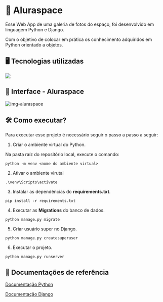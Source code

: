 # 🚀 Aluraspace 
Esse Web App de uma galeria de fotos do espaço, foi desenvolvido em linguagem Python e Django.

Com o objetivo de colocar em prática os conhecimento adquiridos em Python orientado a objetos.

## 🖥️ Tecnologias utilizadas
<div align="left">
    <a href="https://skillicons.dev">
        <img src="https://skillicons.dev/icons?i=html,css,js,python,django,sqlite"/>
    </a>
</div>

## 🌙 Interface - Aluraspace
![img-aluraspace](https://github.com/user-attachments/assets/d28093a0-648e-4370-92ca-5ba98ea7beb6)

## 🛠️ Como executar?
Para executar esse projeto é necessário seguir o passo a passo a seguir:

1. Criar o ambiente virtual do Python.

Na pasta raíz do repositório local, execute o comando:
```
python -m venv <nome do ambiente virtual>
```

2. Ativar o ambiente virutal
```
.\venv\Scripts\activate
```

3. Instalar as dependências do **requirements.txt**.
```
pip install -r requirements.txt  
```

4. Executar as **Migrations** do banco de dados.
```
python manage.py migrate
```

5. Criar usuário super no Django.
```
python manage.py createsuperuser
```

6. Executar o projeto.
```
python manage.py runserver
```

## 📁 Documentações de referência
[Documentação Python](https://docs.python.org/3/)

[Documentação Django](https://www.djangoproject.com/)
